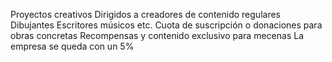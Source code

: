 Proyectos creativos
Dirigidos a creadores de contenido regulares
Dibujantes 
Escritores
músicos 
etc.
Cuota de suscripción o donaciones para obras concretas
Recompensas y contenido exclusivo para mecenas
La empresa se queda con un 5%